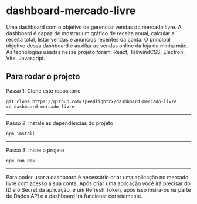 # dashboard-mercado-livre
Uma dashboard com o objetivo de gerenciar vendas do mercado livre. A dashboard é capaz de mostrar um gráfico de receita anual, calcular a receita total, listar vendas e anúncios recentes da conta. O principal objetivo dessa dashboard é auxiliar as vendas online da loja da minha mãe.
As tecnologias usadas nesse projeto foram:
React, TailwindCSS, Electron, Vite, Javascript.

## Para rodar o projeto
Passo 1: Clone este repositório  <br />
```
git clone https://github.com/speedlightzx/dashboard-mercado-livre
cd dashboard-mercado-livre
```
---

Passo 2: Instale as dependências do projeto
```
npm install
```
---
Passo 3: Inicie o projeto
```
npm run dev
```
---

Para poder usar a dashboard é necessário criar uma aplicação no mercado livre com acesso a sua conta. Após criar uma aplicação você irá precisar do ID e o Secret da aplicação, e um Refresh Token, após isso insira-os na parte de Dados API e a dashboard irá funcionar corretamente.
